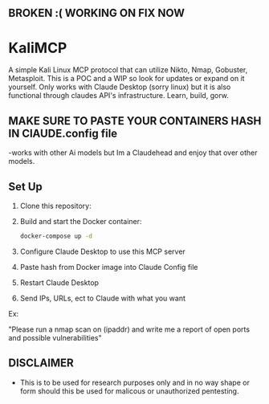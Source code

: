 ## BROKEN :( WORKING ON FIX NOW

# KaliMCP
A simple Kali Linux MCP protocol that can utilize Nikto, Nmap, Gobuster, Metasploit. This is a POC and a WIP so look for updates or expand on it yourself. Only works with Claude Desktop (sorry linux) but it is also functional through claudes API's infrastructure. Learn, build, gorw.


## MAKE SURE TO PASTE YOUR CONTAINERS HASH IN ClAUDE.config file 
  -works with other Ai models but Im a Claudehead and enjoy that over other models. 


## Set Up

1. Clone this repository:

2. Build and start the Docker container:
   ```bash
   docker-compose up -d
   ```
3. Configure Claude Desktop to use this MCP server
   
5. Paste hash from Docker image into Claude Config file

6. Restart Claude Desktop

7. Send IPs, URLs, ect to Claude with what you want

Ex:

"Please run a nmap scan on (ipaddr) and write me a report of open ports and possible vulnerabilities"

## DISCLAIMER 
  - This is to be used for research purposes only and in no way shape or form should this be used for malicous or unauthorized pentesting.
